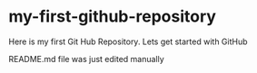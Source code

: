 # my-first-github-repository
Here is my first Git Hub Repository. Lets get started with GitHub 

README.md file was just edited manually
